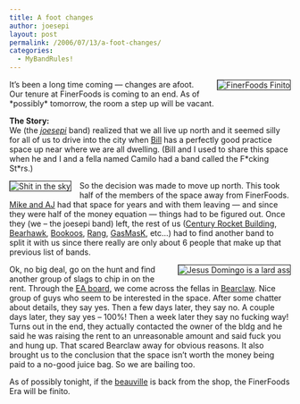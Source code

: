 ```yaml
---
title: A foot changes
author: joesepi
layout: post
permalink: /2006/07/13/a-foot-changes/
categories:
  - MyBandRules!
---
```

<img border="1" align="right" title="FinerFoods Finito" alt="FinerFoods Finito" style="margin: 0px 0px 15px 15px" src="http://www.joesepi.com/gallery/d/1278-2/music---29.jpg" />It&#8217;s been a long time coming &#8212; changes are afoot. Our tenure at FinerFoods is coming to an end. As of \*possibly\* tomorrow, the room a step up will be vacant.

**The Story:**  
We (the *<a target="_blank" title="Sepi on pvx" href="http://www.pensamplivox.com/sepi">joesepi</a>* band) realized that we all live up north and it seemed silly for all of us to drive into the city when <a target="_blank" title="Bloody Hell, Bill!" href="http://www.joesepi.com/gallery/v/shows/elboroom_666/8.jpg.html">Bill</a> has a perfectly good practice space up near where we are all dwelling. (Bill and I used to share this space when he and I and a fella named Camilo had a band called the F\*cking St\*rs.)

<img border="1" align="left" title="Shit in the sky" alt="Shit in the sky" style="margin: 0px 15px 15px 0px" src="http://www.joesepi.com/gallery/d/1041-2/music---54.jpg" />So the decision was made to move up north. This took half of the members of the space away from FinerFoods. <a target="_blank" title="Mike and AJ at Reelsounds recording Cockfight" href="http://www.joesepi.com/gallery/v/recording/rs-cockfight/rs-cockfight_058.jpg.html">Mike and AJ</a> had that space for years and with them leaving &#8212; and since they were half of the money equation &#8212; things had to be figured out. Once they (we &#8211; the joesepi band) left, the rest of us (<a target="_blank" title="The big band of bad" href="http://www.pensamplivox.com/crb">Century Rocket Building</a>, <a title="BeeaaarrrHHHHaaaawwwwkkkkk!!!!" target="_blank" href="http://www.pensamplivox.com/bearhawk">Bearhawk</a>, <a target="_blank" title="Bob and Tom" href="http://www.joesepi.com/gallery/v/5_star/music/music---57.jpg.html">Bookoos</a>, <a title="Rang = Joel/Jon" target="_blank" href="http://www.joesepi.com/gallery/v/5_star/music/music---59.jpg.html">Rang</a>, <a title="G a s M a s K" target="_blank" href="http://www.pensamplivox.com/gasmask">GasMasK</a>, etc&#8230;) had to find another band to split it with us since there really are only about 6 people that make up that previous list of bands.

<img border="1" align="right" title="Jesus Domingo is a lard ass" alt="Jesus Domingo is a lard ass" style="margin: 0px 0px 15px 15px" src="http://www.joesepi.com/gallery/d/1045-2/music---56.jpg" />Ok, no big deal, go on the hunt and find another group of slags to chip in on the rent. Through the <a title="Dont go here - you'll ruin it!" target="_blank" href="http://www.electrical.com/phpBB2/viewforum.php?f=4">EA board</a>, we come across the fellas in <a title="Bearclaw vs Bearhawk - who's tuffer?" target="_blank" href="http://www.bearclawrock.com/">Bearclaw</a>. Nice group of guys who seem to be interested in the space. After some chatter about details, they say yes. Then a few days later, they say no. A couple days later, they say yes &#8211; 100%! Then a week later they say no fucking way! Turns out in the end, they actually contacted the owner of the bldg and he said he was raising the rent to an unreasonable amount and said fuck you and hung up. That scared Bearclaw away for obvious reasons. It also brought us to the conclusion that the space isn&#8217;t worth the money being paid to a no-good juice bag. So we are bailing too.

As of possibly tonight, if the <a title="Beauville in Idaho - Farm Team style" target="_blank" href="http://www.joesepi.com/gallery/v/desktop-screensaver/desktop-screensaver078.jpg.html">beauville</a> is back from the shop, the FinerFoods Era will be finito.